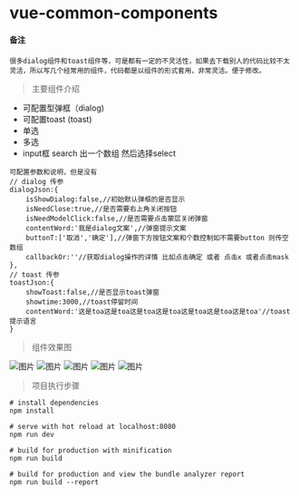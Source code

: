# vue-common-components
#### 备注
    很多dialog组件和toast组件等，可是都有一定的不灵活性，如果去下载别人的代码比较不太灵活，所以写几个经常用的组件，代码都是以组件的形式套用，非常灵活。便于修改。

> 主要组件介绍

* 可配置型弹框（dialog)
* 可配置toast (toast)
* 单选
* 多选
* input框 search 出一个数组 然后选择select

```
可配置参数和说明，但是没有
// dialog 传参
dialogJson:{
    isShowDialog:false,//初始默认弹框的是否显示
    isNeedClose:true,//是否需要右上角关闭按钮
    isNeedModelClick:false,//是否需要点击蒙层关闭弹窗
    contentWord:'我是dialog文案',//弹窗提示文案
    buttonT:['取消','确定'],//弹窗下方按钮文案和个数控制如不需要button 则传空数组
    callbackOr:''//获取dialog操作的详情 比如点击确定 或者 点击x 或者点击mask
},
// toast 传参
toastJson:{
    showToast:false,//是否显示toast弹窗
    showtime:3000,//toast停留时间
    contentWord:'这是toa这是toa这是toa这是toa这是toa这是toa这是toa'//toast提示语言
}
```

> 组件效果图

![图片](http://oqt0cgoq9.bkt.clouddn.com/vue-components-muchooer.jpg)
![图片](http://oqt0cgoq9.bkt.clouddn.com/vue-components-dialog.jpg)
![图片](http://oqt0cgoq9.bkt.clouddn.com/vue-components-toast.jpg)
![图片](http://oqt0cgoq9.bkt.clouddn.com/vue-components-chooser.jpg)
![图片](http://oqt0cgoq9.bkt.clouddn.com/vue-components-selections.jpg)


> 项目执行步骤

```
# install dependencies
npm install

# serve with hot reload at localhost:8080
npm run dev

# build for production with minification
npm run build

# build for production and view the bundle analyzer report
npm run build --report
```




